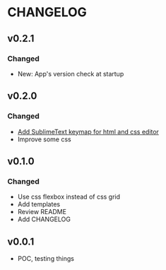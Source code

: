 # CHANGELOG

<!--
Read this section if it's your first time writing changelog, if not read anyway.

Guidelines:
- Don't dump commit log diffs as changelogs. Bad idea, it is.
- Changelogs are for humans, not machines.
- There should be an entry for every single version.
- The same types of changes should be grouped.
- the latest version comes first.

Tags:
- Added: for new features.
- Changed: for changes in existing functionality.
- Deprecated: for soon-to-be removed features.
- Removed: for now removed features.
- Fixed: for any bug fixes.
- Security: in case of vulnerabilities.

Good to have: commit or PR links.

-->

## v0.2.1

### Changed

- New: App's version check at startup 

## v0.2.0

### Changed

- [Add SublimeText keymap for html and css editor](https://codemirror.net/5/doc/manual.html#keymaps)
- Improve some css 

## v0.1.0

### Changed

- Use css flexbox instead of css grid
- Add templates  
- Review README
- Add CHANGELOG

## v0.0.1 

- POC, testing things
